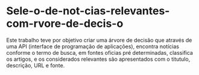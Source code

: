 # Sele-o-de-not-cias-relevantes-com-rvore-de-decis-o
Este trabalho teve por objetivo criar uma árvore de decisão que através de uma API (interface de programação de aplicações), encontra notícias conforme o termo de busca, em fontes oficias pré determinadas, classifica os artigos, e os considerados relevantes são apresentados com o titutulo, descrição, URL e fonte.
